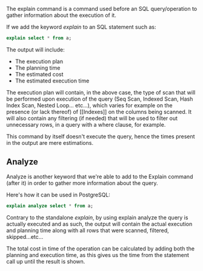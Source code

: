 
The explain command is a command used before an SQL query/operation to gather information about the execution of it.


If we add the keyword *explain* to an SQL statement such as:

```sql
explain select * from a;
```

The output will include:
- The execution plan
- The planning time
- The estimated cost
- The estimated execution time

The execution plan will contain, in the above case, the type of scan that will be performed upon execution of the query (Seq Scan, Indexed Scan, Hash Index Scan, Nested Loop... etc...), which varies for example on the presence (or lack thereof) of [[Indexes]] on the columns being scanned. It will also contain any filtering (if needed) that will be used to filter out unnecessary rows, in a query with a where clause, for example.

This command by itself doesn't execute the query, hence the times present in the output are mere estimations.

## Analyze

Analyze is another keyword that we're able to add to the Explain command (after it) in order to gather more information about the query.

Here's how it can be used in PostgreSQL:
```sql
explain analyze select * from a;
```

Contrary to the standalone *explain*, by using explain analyze the query is actually executed and as such, the output will contain the actual execution and planning time along with all rows that were scanned, filtered, skipped...etc...

The total cost in time of the operation can be calculated by adding both the planning and execution time, as this gives us the time from the statement call up until the result is shown.